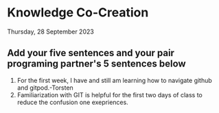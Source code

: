 # Knowledge Co-Creation
Thursday, 28 September 2023

## Add your five sentences and your pair programing partner's 5 sentences below
1. For the first week, I have and still am learning how to navigate github and gitpod.-Torsten
2. Familiarization with GIT is helpful for the first two days of class to reduce the confusion one exepriences.
